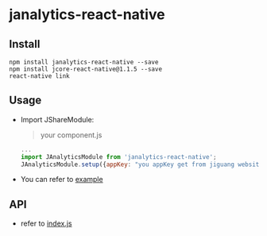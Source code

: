 # janalytics-react-native

## Install

```
npm install janalytics-react-native --save
npm install jcore-react-native@1.1.5 --save
react-native link
```

## Usage

- Import JShareModule:

  > your component.js

  ```javascript
  ...
  import JAnalyticsModule from 'janalytics-react-native';
  JAnalyticsModule.setup({appKey: "you appKey get from jiguang website"})  // iOS 端需要先调用该方法
  ```

- You can refer to [example](./example)

## API
- refer to [index.js](./index.js)



